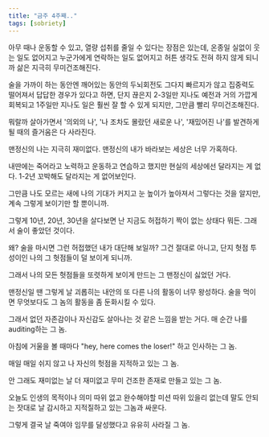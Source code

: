 ```yaml
---
title: "금주 4주째.."
tags: [sobriety]
---
```


아무 때나 운동할 수 있고, 열량 섭취를 줄일 수 있다는 장점은 있는데, 온종일 실없이 웃는 일도 없어지고 누군가에게 연락하는 일도 없어지고 허튼 생각도 전혀 하지 않게 되니까 삶은 지극히 무미건조해진다. 

술을 가까이 하는 동안엔 깨어있는 동안의 두뇌회전도 그다지 빠르지가 않고 집중력도 떨어져서 답답한 경우가 있다고 하면, 단지 끊은지 2-3일만 지나도 예전과 거의 가깝게 회복되고 1주일만 지나도 일은 훨씬 잘 할 수 있게 되지만, 그만큼 빨리 무미건조해진다. 

뭐랄까 살아가면서 '의외의 나', '나 조차도 몰랐던 새로운 나', '재밌어진 나'를 발견하게 될 때의 즐거움은 다 사라진다. 

맨정신의 나는 지극히 재미없다. 맨정신의 내가 바라보는 세상은 너무 가혹하다. 

내딴에는 죽어라고 노력하고 운동하고 연습하고 했지만 현실의 세상에선 달라지는 게 없다. 1-2년 꼬박해도 달라지는 게 없어보인다.

그만큼 나도 모르는 새에 나의 기대가 커지고 눈 높이가 높아져서 그렇다는 것을 알지만, 계속 그렇게 보이기만 할 뿐이니까.

그렇게 10년, 20년, 30년을 살다보면 난 지금도 허접하기 짝이 없는 상태다 뭐든. 그래서 술이 좋았던 것이다.

왜? 술을 마시면 그런 허접했던 내가 대단해 보일까? 그건 절대로 아니고, 단지 헛점 투성이인 나의 그 헛점들이 덜 보이게 되니까. 

그래서 나의 모든 헛점들을 또렷하게 보이게 만드는 그 맨정신이 싫었던 거다. 

맨정신일 땐 그렇게 날 괴롭히는 내안의 또 다른 나의 활동이 너무 왕성하다. 술을 먹이면 무엇보다도 그 놈의 활동을 좀 둔화시킬 수 있다.

그래서 없던 자존감이나 자신감도 살아나는 것 같은 느낌을 받는 거다. 매 순간 나를 auditing하는 그 놈. 

아침에 거울을 볼 때마다 "hey, here comes the loser!" 하고 인사하는 그 놈.

매일 매일 쉬지 않고 나 자신의 헛점을 지적하고 있는 그 놈.

안 그래도 재미없는 날 더 재미없고 무미 건조한 존재로 만들고 있는 그 놈.

오늘도 인생의 목적이나 의미 따위 없고 완수해야할 미션 따위 있을리 없는데 말도 안되는 잣대로 날 감시하고 지적질하고 있는 그놈과 싸운다. 

그렇게 결국 날 죽여야 임무를 달성했다고 유유히 사라질 그 놈.